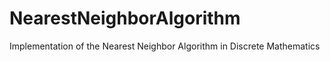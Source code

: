 # NearestNeighborAlgorithm
Implementation of the Nearest Neighbor Algorithm in Discrete Mathematics
